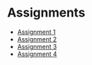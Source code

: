# Assignments

* [Assignment 1](carlorie-tracker.md)
* [Assignment 2](bank-account.md)
* [Assignment 3](advance-bankaccount/)
* [Assignment 4](assignment-4.md)

